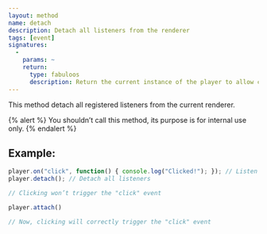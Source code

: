 ```yaml
---
layout: method
name: detach
description: Detach all listeners from the renderer
tags: [event]
signatures:
  -
    params: ~
    return:
      type: fabuloos
      description: Return the current instance of the player to allow chaining
---
```


This method detach all registered listeners from the current renderer.

{% alert %}
You shouldn’t call this method, its purpose is for internal use only.
{% endalert %}

## Example:
```js
player.on("click", function() { console.log("Clicked!"); }); // Listen for the "click" event
player.detach(); // Detach all listeners

// Clicking won’t trigger the "click" event

player.attach()

// Now, clicking will correctly trigger the "click" event
```